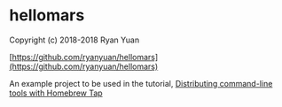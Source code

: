 hellomars
========
Copyright (c) 2018-2018 Ryan Yuan

[https://github.com/ryanyuan/hellomars](https://github.com/ryanyuan/hellomars)

An example project to be used in the tutorial, [Distributing command-line tools with Homebrew Tap](https://ryanyuan.github.io/2018/08/07/distributing-command-line-tools-with-homebrew-tap/)
